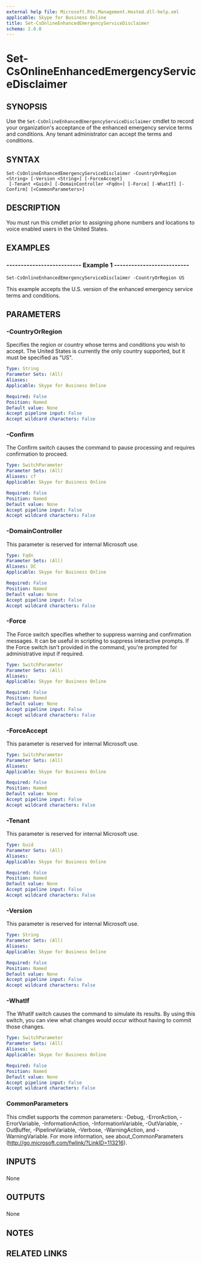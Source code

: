 ```yaml
---
external help file: Microsoft.Rtc.Management.Hosted.dll-help.xml 
applicable: Skype for Business Online
title: Set-CsOnlineEnhancedEmergencyServiceDisclaimer
schema: 2.0.0
---
```


# Set-CsOnlineEnhancedEmergencyServiceDisclaimer

## SYNOPSIS
Use the `Set-CsOnlineEnhancedEmergencyServiceDisclaimer` cmdlet to record your organization's acceptance of the enhanced emergency service terms and conditions.
Any tenant administrator can accept the terms and conditions.

## SYNTAX

```
Set-CsOnlineEnhancedEmergencyServiceDisclaimer -CountryOrRegion <String> [-Version <String>] [-ForceAccept]
 [-Tenant <Guid>] [-DomainController <Fqdn>] [-Force] [-WhatIf] [-Confirm] [<CommonParameters>]
```


## DESCRIPTION
You must run this cmdlet prior to assigning phone numbers and locations to voice enabled users in the United States.

## EXAMPLES

### -------------------------- Example 1 --------------------------
```
Set-CsOnlineEnhancedEmergencyServiceDisclaimer -CountryOrRegion US
```

This example accepts the U.S.
version of the enhanced emergency service terms and conditions.


## PARAMETERS

### -CountryOrRegion
Specifies the region or country whose terms and conditions you wish to accept.
The United States is currently the only country supported, but it must be specified as "US".

```yaml
Type: String
Parameter Sets: (All)
Aliases: 
Applicable: Skype for Business Online

Required: False
Position: Named
Default value: None
Accept pipeline input: False
Accept wildcard characters: False
```

### -Confirm
The Confirm switch causes the command to pause processing and requires confirmation to proceed.

```yaml
Type: SwitchParameter
Parameter Sets: (All)
Aliases: cf
Applicable: Skype for Business Online

Required: False
Position: Named
Default value: None
Accept pipeline input: False
Accept wildcard characters: False
```

### -DomainController
This parameter is reserved for internal Microsoft use.

```yaml
Type: Fqdn
Parameter Sets: (All)
Aliases: DC
Applicable: Skype for Business Online

Required: False
Position: Named
Default value: None
Accept pipeline input: False
Accept wildcard characters: False
```

### -Force
The Force switch specifies whether to suppress warning and confirmation messages.
It can be useful in scripting to suppress interactive prompts.
If the Force switch isn't provided in the command, you're prompted for administrative input if required.

```yaml
Type: SwitchParameter
Parameter Sets: (All)
Aliases: 
Applicable: Skype for Business Online

Required: False
Position: Named
Default value: None
Accept pipeline input: False
Accept wildcard characters: False
```

### -ForceAccept
This parameter is reserved for internal Microsoft use.

```yaml
Type: SwitchParameter
Parameter Sets: (All)
Aliases: 
Applicable: Skype for Business Online

Required: False
Position: Named
Default value: None
Accept pipeline input: False
Accept wildcard characters: False
```

### -Tenant
This parameter is reserved for internal Microsoft use.

```yaml
Type: Guid
Parameter Sets: (All)
Aliases: 
Applicable: Skype for Business Online

Required: False
Position: Named
Default value: None
Accept pipeline input: False
Accept wildcard characters: False
```

### -Version
This parameter is reserved for internal Microsoft use.

```yaml
Type: String
Parameter Sets: (All)
Aliases: 
Applicable: Skype for Business Online

Required: False
Position: Named
Default value: None
Accept pipeline input: False
Accept wildcard characters: False
```

### -WhatIf
The WhatIf switch causes the command to simulate its results.
By using this switch, you can view what changes would occur without having to commit those changes.

```yaml
Type: SwitchParameter
Parameter Sets: (All)
Aliases: wi
Applicable: Skype for Business Online

Required: False
Position: Named
Default value: None
Accept pipeline input: False
Accept wildcard characters: False
```

### CommonParameters
This cmdlet supports the common parameters: -Debug, -ErrorAction, -ErrorVariable, -InformationAction, -InformationVariable, -OutVariable, -OutBuffer, -PipelineVariable, -Verbose, -WarningAction, and -WarningVariable. For more information, see about_CommonParameters (http://go.microsoft.com/fwlink/?LinkID=113216).

## INPUTS

###  
None

## OUTPUTS

###  
None

## NOTES

## RELATED LINKS

